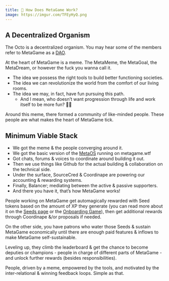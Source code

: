 ```yaml
---
title: 🎩 How Does MetaGame Work?
image: https://imgur.com/TFEyHyQ.png
---
```


## A Decentralized Organism

The Octo is a decentralized organism. You may hear some of the members refer to MetaGame as a [DAO](https://wiki.metagame.wtf/docs/great-houses/house-of-daos).

At the heart of MetaGame is a meme. The MetaMeme, the MetaGoal, the MetaDream, or however the fuck you wanna call it.

- The idea we possess the right tools to build better functioning societies.
- The idea we can revolutionize the world from the comfort of our living rooms.
- The idea we may, in fact, have fun pursuing this path.
  - And I mean, who doesn’t want progression through life and work itself to be more fun? 🤷‍♂️

Around this meme, there formed a community of like-minded people. These people are what makes the heart of MetaGame tick.

## Minimum Viable Stack

- We got the meme & the people converging around it.
- We got the basic version of the [MetaOS](https://wiki.metagame.wtf/docs/what-we-do/metaos) running on metagame.wtf
- Got chats, forums & voices to coordinate around building it out.
- Then we use things like Github for the actual building & collaboration on the technical side.
- Under the surface, SourceCred & Coordinape are powering our accounting & rewarding systems.
- Finally, Balancer; mediating between the active & passive supporters.
- And there you have it, that’s how MetaGame works!

People working on MetaGame get automagically rewarded with Seed tokens based on the amount of XP they generate (you can read more about it on the [Seeds page](https://metagame.wtf/seeds) or the [Onboarding Game](https://metagame.wtf/)), then get additional rewards through Coordinape &/or proposals if needed.

On the other side, you have patrons who water those Seeds & sustain MetaGame economically until there are enough paid features & inflows to make MetaGame self-sustainable.

Leveling up, they climb the leaderboard & get the chance to become deputies or champions - people in charge of different parts of MetaGame - and unlock further rewards (besides responsibilities).

People, driven by a meme, empowered by the tools, and motivated by the inter-relational & winning feedback loops. Simple as that.

